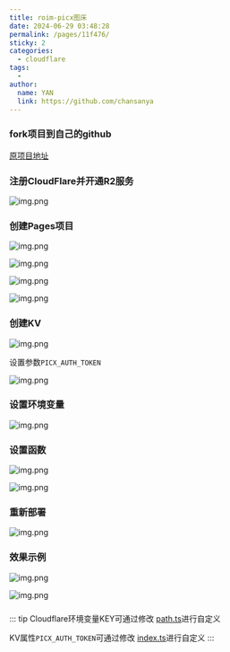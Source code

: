 ```yaml
---
title: roim-picx图床
date: 2024-06-29 03:48:28
permalink: /pages/11f476/
sticky: 2
categories:
  - cloudflare
tags:
  - 
author: 
  name: YAN
  link: https://github.com/chansanya
---
```


### fork项目到自己的github

[原项目地址](https://github.com/roimdev/roim-picx)

### 注册CloudFlare并开通R2服务

![img.png](/img/cloudflare/picx/1.png)

### 创建Pages项目
![img.png](/img/cloudflare/picx/2.png)

![img.png](/img/cloudflare/picx/3.png)

![img.png](/img/cloudflare/picx/4.png)

![img.png](/img/cloudflare/picx/5.png)

### 创建KV
![img.png](/img/cloudflare/picx/6.png)

 设置参数`PICX_AUTH_TOKEN`

![img.png](/img/cloudflare/picx/7.png)

### 设置环境变量
![img.png](/img/cloudflare/picx/8.png)

### 设置函数
![img.png](/img/cloudflare/picx/9.png)

![img.png](/img/cloudflare/picx/10.png)

###  重新部署
![img.png](/img/cloudflare/picx/11.png)


### 效果示例
![img.png](/img/cloudflare/picx/12.png)

![img.png](/img/cloudflare/picx/13.png)


### 
::: tip 
Cloudflare环境变量KEY可通过修改 [path.ts](https://github.com/roimdev/roim-picx/blob/main/functions/rest/%5B%5Bpath%5D%5D.ts)进行自定义


KV属性`PICX_AUTH_TOKEN`可通过修改 [index.ts](https://github.com/roimdev/roim-picx/blob/main/functions/rest/routes/index.ts)进行自定义
:::
